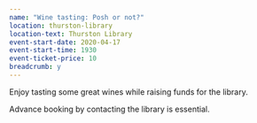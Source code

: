 ```yaml
---
name: "Wine tasting: Posh or not?"
location: thurston-library
location-text: Thurston Library
event-start-date: 2020-04-17
event-start-time: 1930
event-ticket-price: 10
breadcrumb: y
---
```


Enjoy tasting some great wines while raising funds for the library.

Advance booking by contacting the library is essential.
